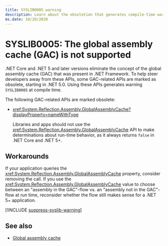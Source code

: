 ```yaml
---
title: SYSLIB0005 warning
description: Learn about the obsoletion that generates compile-time warning SYSLIB0005.
ms.date: 10/20/2020
---
```

# SYSLIB0005: The global assembly cache (GAC) is not supported

.NET Core and .NET 5 and later versions eliminate the concept of the global assembly cache (GAC) that was present in .NET Framework. To help steer developers away from these APIs, some GAC-related APIs are marked as obsolete, starting in .NET 5.0. Using these APIs generates warning `SYSLIB0005` at compile time.

The following GAC-related APIs are marked obsolete:

- <xref:System.Reflection.Assembly.GlobalAssemblyCache?displayProperty=nameWithType>

  Libraries and apps should not use the <xref:System.Reflection.Assembly.GlobalAssemblyCache> API to make determinations about run-time behavior, as it always returns `false` in .NET Core and .NET 5+.

## Workarounds

If your application queries the <xref:System.Reflection.Assembly.GlobalAssemblyCache> property, consider removing the call. If you use the <xref:System.Reflection.Assembly.GlobalAssemblyCache> value to choose between an "assembly in the GAC"-flow vs. an "assembly not in the GAC"-flow at run time, reconsider whether the flow still makes sense for a .NET 5+ application.

[!INCLUDE [suppress-syslib-warning](includes/suppress-syslib-warning.md)]

## See also

- [Global assembly cache](../../../framework/app-domains/gac.md)
